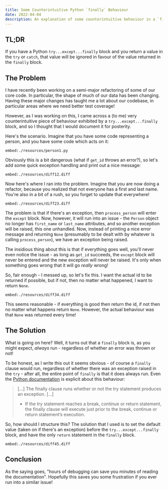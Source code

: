 ```yaml
---
title: Some Counterintuitive Python `finally` Behaviour
date: 2022-04-04
description: An explanation of some counterintuitive behaviour in a `finally` code block
---
```


## TL;DR

If you have a Python `try...except...finally` block and you return a value in the `try` or `catch`, that value will be ignored in favour of the value returned in the `finally` block.

## The Problem

I have recently been working on a semi-major refactoring of some of our core code. In particular, the shape of much of our data has been changing. Having these major changes has taught me a lot about our codebase, in particular areas where we need better test coverage!

However, as I was working on this, I came across a (to me) very counterintuitive piece of behaviour exhibited by a `try...except...finally` block, and so I thought that I would document it for posterity.

Here's the scenario. Imagine that you have some code representing a person, and you have some code which acts on it:

`embed:./resources/person1.py`

Obviously this is a bit dangerous (what if `get_id` throws an error?), so let's add some quick exception handling and print out a nice message:

`embed:./resources/diff12.diff`

Now here's where I ran into the problem. Imagine that you are now doing a refactor, because you realized that not everyone has a first and last name. You're also in a bit of a rush, so you forget to update that everywhere!

`embed:./resources/diff23.diff`

The problem is that if there's an exception, then `process_person` will enter the `except` block. Now, however, it will run into an issue - the `Person` object no longer has `first_name` or `last_name` attributes, and so another exception will be raised, this one unhandled. Now, instead of printing a nice error message and returning `None` (presumably to be dealt with by whatever is calling `process_person`), we have an exception being raised.

The insidious thing about this is that if everything goes well, you'll never even notice the issue - as long as `get_id` succeeds, the `except` block will never be entered and the new exception will never be raised. It's only when something goes wrong that it will go _really_ wrong!

So, fair enough - I messed up, so let's fix this. I want the actual id to be returned if possible, but if not, then no matter what happened, I want to return `None`.

`embed:./resources/diff34.diff`

This seems reasonable - if everything is good then return the id, if not then no matter what happens return `None`. However, the actual behaviour was that `None` was returned every time!

## The Solution

What is going on here? Well, it turns out that a `finally` block is, as you might expect, _always_ run - regardless of whether an error was thrown or not!

To be honest, as I write this out it seems obvious - of course a `finally` clause would run, regardless of whether there was an exception raised in the `try` - after all, the entire point of `finally` is that it does always run. Even the [Python documentation](https://docs.python.org/3/tutorial/errors.html) is explicit about this behaviour:

> [...] The finally clause runs whether or not the try statement produces an exception. [...]
>
> -   If the try statement reaches a break, continue or return statement, the finally clause will execute just prior to the break, continue or return statement’s execution.

So, how should I structure this? The solution that I used is to set the default value (taken on if there's an exception) before the `try...except...finally` block, and have the only `return` statement in the `finally` block.

`embed:./resources/diff45.diff`

## Conclusion

As the saying goes, "hours of debugging can save you minutes of reading the documentation". Hopefully this saves you some frustration if you ever run into a similar issue!
